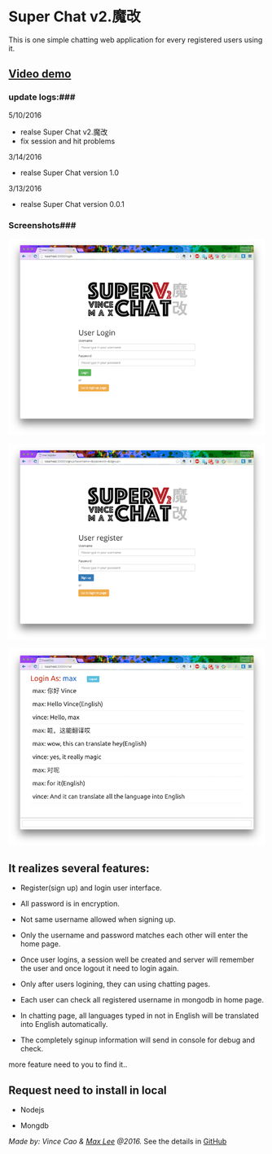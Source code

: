 # Super Chat v2.魔改

This is one simple chatting web application for every registered users using it.

## [Video demo](http://www.youtube.com/embed/bY-rzZFeEc8 "Video demo")

### update logs:###

5/10/2016 
- realse Super Chat v2.魔改
- fix session and hit problems

3/14/2016 
- realse Super Chat version 1.0

3/13/2016 
- realse Super Chat version 0.0.1


### Screenshots###

![](img/screenshot1.png)

![](img/screenshot2.png)

![](img/screenshot3.png)


## It realizes several features:

- Register(sign up) and login user interface.

- All password is in encryption.

- Not same username allowed when signing up.

- Only the username and password matches each other will enter the home page.

- Once user logins, a session well be created and server will remember the user and once logout it need to login again.

- Only after users logining, they can using chatting pages.

- Each user can check all registered username in mongodb in home page.

- In chatting page, all languages typed in not in English will be translated into English automatically.

- The completely sginup information will send in console for debug and check.

more feature need to you to find it..

## Request need to install in local

- Nodejs

- Mongdb


*Made by: Vince Cao & [Max Lee](https://github.com/maekks "Max Lee") @2016.*
See the details in [GitHub](http://github.com/vincecao/SuperChat "GitHub")
